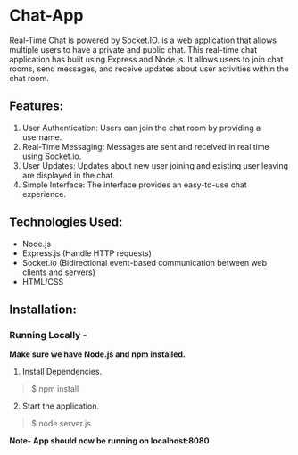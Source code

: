 # Chat-App

Real-Time Chat is powered by Socket.IO. is a web application that allows multiple users to have a private and public chat. This real-time chat application has built using Express and Node.js. It allows users to join chat rooms, send messages, and receive updates about user activities within the chat room.

## Features:

1) User Authentication: Users can join the chat room by providing a username.
2) Real-Time Messaging: Messages are sent and received in real time using Socket.io.
3) User Updates: Updates about new user joining and existing user leaving are displayed in the chat.
4) Simple Interface: The interface provides an easy-to-use chat experience.


## Technologies Used:

- Node.js
- Express.js (Handle HTTP requests)
- Socket.io (Bidirectional event-based communication between web clients and servers)
- HTML/CSS 



## Installation:

### Running Locally -

**Make sure we have Node.js and npm installed.**


1. Install Dependencies.

 > $ npm install

2. Start the application.

 > $ node server.js

**Note- App should now be running on localhost:8080**

               
